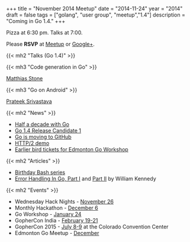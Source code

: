 +++
title = "November 2014 Meetup"
date = "2014-11-24"
year = "2014"
draft = false
tags = ["golang", "user group", "meetup","1.4"]
description = "Coming in Go 1.4."
+++

Pizza at 6:30 pm. Talks at 7:00.

Please **RSVP** at [Meetup](https://www.meetup.com/startupedmonton/events/216065732/) or [Google+](https://plus.google.com/events/c5osal44oh2nt0cma1qjicgpvak).

{{< mh2 "Talks (Go 1.4)" >}}

{{< mh3 "Code generation in Go" >}}

[Matthias Stone](https://twitter.com/MatthiasStone)

{{< mh3 "Go on Android" >}}

[Prateek Srivastava](https://twitter.com/f2prateek)

{{< mh2 "News" >}}

- [Half a decade with Go](https://blog.golang.org/5years)
- [Go 1.4 Release Candidate 1](https://groups.google.com/forum/#!msg/golang-nuts/mP5sSNwezVc/dM44xFd9L4IJ)
- [Go is moving to GitHub](https://groups.google.com/forum/m/#!topic/golang-dev/sckirqOWepg)
- [HTTP/2 demo](https://http2.golang.org/)
- [Earlier bird tickets for Edmonton Go Workshop](/workshop)

{{< mh2 "Articles" >}}

- [Birthday Bash series](https://blog.gopheracademy.com/series/birthday-bash-2014/)
- [Error Handling In Go, Part I](https://www.ardanlabs.com/blog/2014/10/error-handling-in-go-part-i.html) and [Part II](https://www.ardanlabs.com/blog/2014/11/error-handling-in-go-part-ii.html) by William Kennedy

{{< mh2 "Events" >}}

- Wednesday Hack Nights - [November 26](https://www.meetup.com/startupedmonton/events/dnfpnkyspbjc/)
- Monthly Hackathon - [December 6](https://www.meetup.com/startupedmonton/events/drsdskysqbjb/)
- Go Workshop - [January 24](/workshop)
- GopherCon India - [February 19-21](http://www.gophercon.in/)
- GopherCon 2015 - [July 8-9](https://blog.gopheracademy.com/birthday-bash-2014/go-turns-5/) at the Colorado Convention Center
- Edmonton Go Meetup - [December](/meetup/2014-12/)
